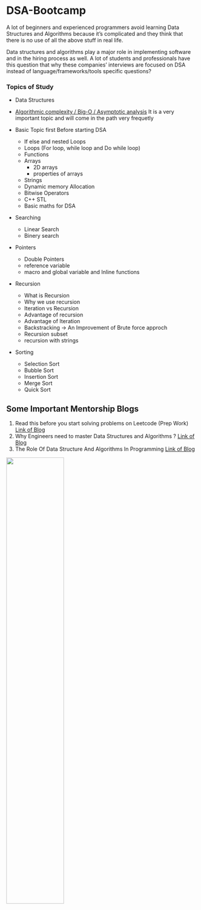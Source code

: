 # DSA-Bootcamp

A lot of beginners and experienced programmers avoid learning Data Structures and Algorithms because it’s complicated and they think that there is no use of all the above stuff in real life.

Data structures and algorithms play a major role in implementing software and in the hiring process as well. A lot of students and professionals have this question that why these companies’ interviews are focused on DSA instead of language/frameworks/tools specific questions?


  <!-- - Arrays
  - Linked Lists
  - Stack
  - Tree
  - Queue
  - Hash table -->
### Topics of Study
- Data Structures

- [Algorithmic complexity / Big-O / Asymptotic analysis](#algorithmic-complexity--big-o--asymptotic-analysis)
It is a very important topic and will come in the path very frequetly 

- Basic Topic first Before starting DSA
  - If else and nested Loops
  - Loops (For loop, while loop and Do while loop)
  - Functions
  - Arrays
    - 2D arrays
    - properties of arrays
  - Strings
  - Dynamic memory Allocation
  - Bitwise Operators
  - C++ STL
  - Basic maths for DSA

- Searching
  - Linear Search
  - Binery search


- Pointers
  - Double Pointers
  - reference variable
  - macro and global variable and Inline functions

- Recursion
  - What is Recursion
  - Why we use recursion
  - Iteration vs Recursion
  - Advantage of recursion
  - Advantage of Iteration
  - Backstracking -> An Improvement of Brute force approch
  - Recursion subset
  - recursion with strings

- Sorting
  - Selection Sort
  - Bubble Sort
  - Insertion Sort
  - Merge Sort
  - Quick Sort

## Some Important Mentorship Blogs

1. Read this before you start solving problems on Leetcode (Prep Work) [Link of Blog ](https://medium.com/@alimirio/before-you-start-solving-problems-on-leetcode-prep-work-9d65fc964c6f)
2. Why Engineers need to master Data Structures and Algorithms ? [Link of Blog ](https://dev.to/mrsaeeddev/why-engineers-need-to-master-data-structures-and-algorithms-4mep)
3. The Role Of Data Structure And Algorithms In Programming [Link of Blog ](https://blog.codechef.com/2020/07/24/the-role-of-data-structure-and-algorithms-in-programming/)

<img src="https://user-images.githubusercontent.com/92660022/165998585-aafea114-78a9-4a11-a3fc-a0d7789ba828.jpg" width=55% height=55%>

<!-- <img src="https://user-images.githubusercontent.com/92660022/165998786-e9a74f28-0c2b-4cc8-979c-1bd986203e1c.jpg" width=50% height=50%> -->
<!-- ![dsa](https://user-images.githubusercontent.com/92660022/165998786-e9a74f28-0c2b-4cc8-979c-1bd986203e1c.jpg) -->

<!-- It is quite easy to learn new programming languages while using them in your projects. However, it is not the case with DSA. If you don’t know DSA well, you will find it challenging to optimize the code and solution for a problem. The profound uses of DSA have made it imperative for all those budding programmers and students to start learning it and succeed in their computer science career. It is also important for the employees already working in DSA to upskill themselves to keep abreast of the advancements in it. -->

<!-- ![th](https://user-images.githubusercontent.com/92660022/165998585-aafea114-78a9-4a11-a3fc-a0d7789ba828.jpg) -->
